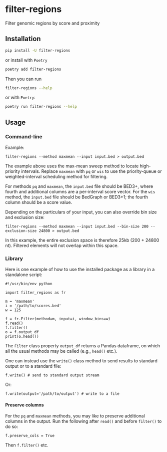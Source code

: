 # filter-regions

Filter genomic regions by score and proximity

## Installation

```bash
pip install -U filter-regions
```

or install with `Poetry`

```bash
poetry add filter-regions
```

Then you can run

```bash
filter-regions --help
```

or with `Poetry`:

```bash
poetry run filter-regions --help
```

## Usage

### Command-line

Example:

```
filter-regions --method maxmean --input input.bed > output.bed
```

The example above uses the max-mean sweep method to locate high-priority intervals. Replace `maxmean` with `pq` or `wis` to use the priority-queue or weighted-interval scheduling method for filtering.

For methods `pq` and `maxmean`, the `input.bed` file should be BED3+, where fourth and additional columns are a per-interval score vector. For the `wis` method, the `input.bed` file should be BedGraph or BED3+1; the fourth column should be a score value.

Depending on the particulars of your input, you can also override bin size and exclusion size:

```
filter-regions --method maxmean --input input.bed --bin-size 200 --exclusion-size 24800 > output.bed
```

In this example, the entire exclusion space is therefore 25kb (200 + 24800 nt). Filtered elements will not overlap within this space.

### Library 

Here is one example of how to use the installed package as a library in a standalone script:

```
#!/usr/bin/env python

import filter_regions as fr

m = 'maxmean'
i = '/path/to/scores.bed'
w = 125

f = fr.Filter(method=m, input=i, window_bins=w)
f.read()
f.filter()
o = f.output_df
print(o.head())
```

The `Filter` class property `output_df` returns a Pandas dataframe, on which all the usual methods may be called (e.g., `head()` etc.).

One can instead use the `write()` class method to send results to standard output or to a standard file:

```
f.write() # send to standard output stream
```

Or:

```
f.write(output='/path/to/output') # write to a file
```

#### Preserve columns

For the `pq` and `maxmean` methods, you may like to preserve additional columns in the output. Run the following after `read()` and before `filter()` to do so:

```
f.preserve_cols = True
```

Then `f.filter()` etc.